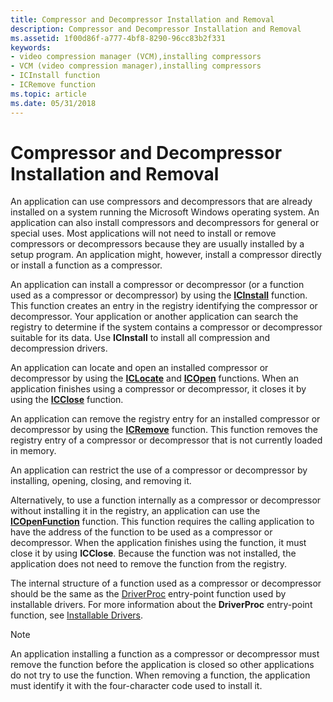 ```yaml
---
title: Compressor and Decompressor Installation and Removal
description: Compressor and Decompressor Installation and Removal
ms.assetid: 1f00d86f-a777-4bf8-8290-96cc83b2f331
keywords:
- video compression manager (VCM),installing compressors
- VCM (video compression manager),installing compressors
- ICInstall function
- ICRemove function
ms.topic: article
ms.date: 05/31/2018
---
```


# Compressor and Decompressor Installation and Removal

An application can use compressors and decompressors that are already installed on a system running the Microsoft Windows operating system. An application can also install compressors and decompressors for general or special uses. Most applications will not need to install or remove compressors or decompressors because they are usually installed by a setup program. An application might, however, install a compressor directly or install a function as a compressor.

An application can install a compressor or decompressor (or a function used as a compressor or decompressor) by using the [**ICInstall**](/windows/desktop/api/Vfw/nf-vfw-icinstall) function. This function creates an entry in the registry identifying the compressor or decompressor. Your application or another application can search the registry to determine if the system contains a compressor or decompressor suitable for its data. Use **ICInstall** to install all compression and decompression drivers.

An application can locate and open an installed compressor or decompressor by using the [**ICLocate**](/windows/desktop/api/Vfw/nf-vfw-iclocate) and [**ICOpen**](/windows/desktop/api/Vfw/nf-vfw-icopen) functions. When an application finishes using a compressor or decompressor, it closes it by using the [**ICClose**](/windows/desktop/api/Vfw/nf-vfw-icclose) function.

An application can remove the registry entry for an installed compressor or decompressor by using the [**ICRemove**](/windows/desktop/api/Vfw/nf-vfw-icremove) function. This function removes the registry entry of a compressor or decompressor that is not currently loaded in memory.

An application can restrict the use of a compressor or decompressor by installing, opening, closing, and removing it.

Alternatively, to use a function internally as a compressor or decompressor without installing it in the registry, an application can use the [**ICOpenFunction**](/windows/desktop/api/Vfw/nf-vfw-icopenfunction) function. This function requires the calling application to have the address of the function to be used as a compressor or decompressor. When the application finishes using the function, it must close it by using **ICClose**. Because the function was not installed, the application does not need to remove the function from the registry.

The internal structure of a function used as a compressor or decompressor should be the same as the [DriverProc](https://msdn.microsoft.com/library/Dd797918(v=VS.85).aspx) entry-point function used by installable drivers. For more information about the **DriverProc** entry-point function, see [Installable Drivers](installable-drivers.md).

> [!Note]  
> An application installing a function as a compressor or decompressor must remove the function before the application is closed so other applications do not try to use the function. When removing a function, the application must identify it with the four-character code used to install it.

 

 

 




